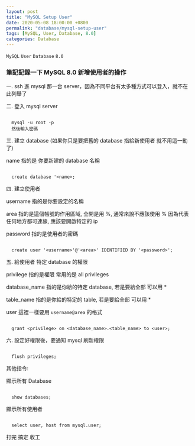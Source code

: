 ```yaml
---
layout: post
title: "MySQL Setup User"
date: 2020-05-08 18:00:00 +0800
permalink: "database/mysql-setup-user"
tags: [MySQL, User, Database, 8.0]
categories: Database
---
```


`MySQL` `User` `Database` `8.0`

### 筆記記錄一下 MySQL 8.0 新增使用者的操作

一. ssh 進 mysql 那一台 server，因為不同平台有太多種方式可以登入，就不在此列舉了

二. 登入 mysql server

```

  mysql -u root -p
  然後輸入密碼

```


三. 建立 database (如果你只是要把舊的 database 指給新使用者 就不用這一動了)

name 指的是 你要新建的 database 名稱
```

  create database '<name>;

```

四. 建立使用者

username 指的是你要設定的名稱

area 指的是這個帳號的作用區域, 全開是用 %, 通常來說不應該使用 % 因為代表任何地方都可連線, 應該要開啟特定的 ip

password 指的是使用者的密碼

```

  create user '<username>'@'<area>' IDENTIFIED BY '<password>';

```

五.  給使用者 特定 database 的權限

privilege 指的是權限 常用的是 all privileges

database_name 指的是你給的特定 database, 若是要給全部 可以用 *

table_name 指的是你給的特定的 table, 若是要給全部 可以用 *

user 這裡一樣要用 `username@area` 的格式

```

  grant <privilege> on <database_name>.<table_name> to <user>;

```

六. 設定好權限後，要通知 mysql 刷新權限

```

  flush privileges;

```


其他指令:

顯示所有 Database

```

  show databases;

```

顯示所有使用者

```

  select user, host from mysql.user;

```

打完 搞定 收工
